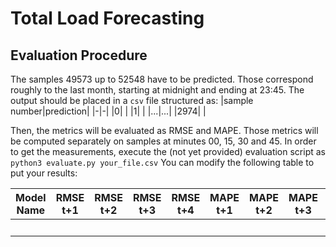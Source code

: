 # Total Load Forecasting
## Evaluation Procedure
The samples $49573$ up to $52548$ have to be predicted. Those correspond roughly to the last month, starting at midnight and ending at 23:45.
The output should be placed in a `csv` file structured as:
|sample number|prediction|
|-|-|
|0| |
|1| |
|...|...|
|2974| |

Then, the metrics will be evaluated as RMSE and MAPE. Those metrics will be computed separately on samples at minutes 00, 15, 30 and 45.
In order to get the measurements, execute the (not yet provided) evaluation script as
`python3 evaluate.py your_file.csv`
You can modify the following table to put your results:

|Model Name|RMSE t+1|RMSE t+2|RMSE t+3|RMSE t+4|MAPE t+1|MAPE t+2|MAPE t+3|MAPE t+4|
|-|-|-|-|-|-|-|-|-|
| | | | | | | | | |

